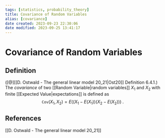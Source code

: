 ```yaml
---
tags: [statistics, probability_theory]
title: Covariance of Random Variables
alias: [covariance]
date created: 2023-09-23 22:30:06
date modified: 2023-09-25 13:41:17
---
```


# Covariance of Random Variables

## Definition

([@][[D. Ostwald - The general linear model 20_21|Ost20]] Definition 6.4.1.) The _covariance_ of two [[Random Variable|random variables]] $X_1$ and $X_2$ with finite [[Expected Value|expectations]] is defined as
$$
\texttt{Cov}(X_{1},X_2)= E ((X_1 − E(X_1))(X_2 − E(X_2)))\;.
$$

## References

[[D. Ostwald - The general linear model 20_21]]